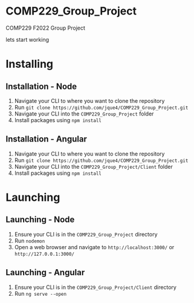 # COMP229_Group_Project
COMP229 F2022 Group Project

lets start working


# Installing
## Installation - Node
1. Navigate your CLI to where you want to clone the repository
2. Run `git clone https://github.com/jque4/COMP229_Group_Project.git`
3. Navigate your CLI into the `COMP229_Group_Project` folder
3. Install packages using `npm install`

## Installation - Angular
1. Navigate your CLI to where you want to clone the repository
2. Run `git clone https://github.com/jque4/COMP229_Group_Project.git`
3. Navigate your CLI into the `COMP229_Group_Project/Client` folder
3. Install packages using `npm install`

# Launching
## Launching - Node
1. Ensure your CLI is in the `COMP229_Group_Project` directory
2. Run `nodemon`
3. Open a web browser and navigate to `http://localhost:3000/` or `http://127.0.0.1:3000/`

## Launching - Angular
1. Ensure your CLI is in the `COMP229_Group_Project/Client` directory
2. Run `ng serve --open`
